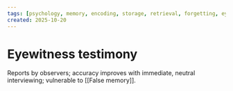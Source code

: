 ```yaml
---
tags: [psychology, memory, encoding, storage, retrieval, forgetting, eyewitness, amnesia, alzheimers, cte]
created: 2025-10-20
---
```

# Eyewitness testimony

Reports by observers; accuracy improves with immediate, neutral interviewing; vulnerable to [[False memory]].

